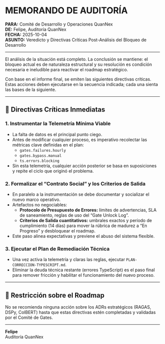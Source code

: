 MEMORANDO DE AUDITORÍA
======================

**PARA:** Comité de Desarrollo y Operaciones QuanNex  
**DE:** Felipe, Auditoría QuanNex  
**FECHA:** 2025-10-04  
**ASUNTO:** Veredicto y Directivas Críticas Post-Análisis del Bloqueo de Desarrollo

---

El análisis de la situación está completo. La conclusión se mantiene: el bloqueo actual es de naturaleza estructural y su resolución es condición necesaria e ineludible para reactivar el roadmap estratégico.

Con base en el informe final, se emiten las siguientes directivas críticas. Estas acciones deben ejecutarse en la secuencia indicada; cada una sienta las bases de la siguiente.

---

## 📌 Directivas Críticas Inmediatas

### 1. Instrumentar la Telemetría Mínima Viable
- La falta de datos es el principal punto ciego.
- Antes de modificar cualquier proceso, es imperativo recolectar las métricas clave definidas en el plan:
  - `gates.failures.hourly`
  - `gates.bypass.manual`
  - `ts.errors.blocking`
- Sin esta telemetría, cualquier acción posterior se basa en suposiciones y repite el ciclo que originó el problema.

### 2. Formalizar el “Contrato Social” y los Criterios de Salida
- En paralelo a la instrumentación se debe documentar y socializar el nuevo marco operativo.
- Artefactos no negociables:
  - **Protocolo de Presupuesto de Errores:** límites de advertencias, SLA de saneamiento, reglas de uso del “Gate Unlock Log”.
  - **Criterios de Salida cuantitativos:** umbrales exactos y período de cumplimiento (14 días) para mover la rúbrica de madurez a “En Progreso” y desbloquear el roadmap.
- Este paso alinea expectativas y previene el abuso del sistema flexible.

### 3. Ejecutar el Plan de Remediación Técnica
- Una vez activa la telemetría y claras las reglas, ejecutar `PLAN-CORRECCION-TYPESCRIPT.md`.
- Eliminar la deuda técnica restante (errores TypeScript) es el paso final para remover fricción y habilitar el funcionamiento del nuevo proceso.

---

## 🚫 Restricción sobre el Roadmap

No se recomienda ninguna acción sobre los ADRs estratégicos (RAGAS, DSPy, ColBERT) hasta que estas directivas estén completadas y validadas por el Comité de Gates.

---

**Felipe**  
Auditoría QuanNex
